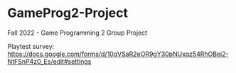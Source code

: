 # GameProg2-Project
Fall 2022 - Game Programming 2 Group Project
 

Playtest survey: https://docs.google.com/forms/d/10qVSaR2eOR9gY30pNUxqz54RhOBei2-NtFSnP4z0_Es/edit#settings
